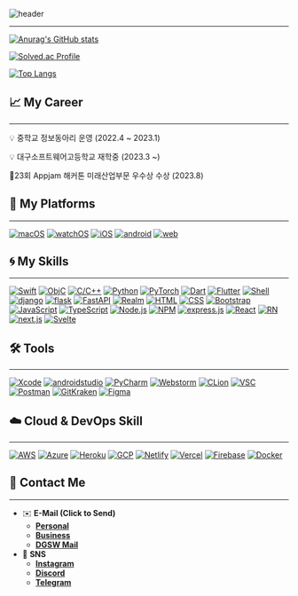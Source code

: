 ![header](https://capsule-render.vercel.app/api?type=waving&color=gradient&height=320&section=header&text=Intrinsic%20iOS%20Developer&fontSize=75&animation=fadeIn&fontAlignY=40&desc=4rNe5)
***

[![Anurag's GitHub stats](https://github-readme-stats.vercel.app/api?username=4rNe5&theme=swift)](https://github.com/4rNe5)
<br>

[![Solved.ac Profile](http://mazassumnida.wtf/api/generate_badge?boj=23wdwad)](https://solved.ac/23wdwad)
<br>

[![Top Langs](https://github-readme-stats.vercel.app/api/top-langs/?username=4rNe5&theme=swift&langs_count=10&layout=compact)]()

## 📈 My Career
- - -

<aside>
💡 중학교 정보동아리 운영 (2022.4 ~ 2023.1)
<br>

💡 대구소프트웨어고등학교 재학중 (2023.3 ~)
<br>

🏅23회 Appjam 해커톤 미래산업부문 우수상 수상 (2023.8)
</aside>

## 💠 My **Platforms**

---
[![macOS](https://img.shields.io/badge/macos-000000?logo=apple&logoColor=white&style=for-the-badge)](https://developer.apple.com/macos/)
[![watchOS](https://img.shields.io/badge/watchOS-000000?logo=apple&logoColor=white&style=for-the-badge)](https://developer.apple.com/watchos/)
[![iOS](https://img.shields.io/badge/iOS-000000?logo=apple&logoColor=white&style=for-the-badge)](https://developer.apple.com/ios/)
[![android](https://img.shields.io/badge/Android-000000?logo=android&logoColor=white&style=for-the-badge)](https://developer.android.com/?hl=ko)
[![web](https://img.shields.io/badge/web-000000?logo=googleearth&logoColor=white&style=for-the-badge)](https://w3.org)

## 🌀 My **Skills**

---
[![Swift](https://img.shields.io/badge/Swift-F05138?logo=swift&logoColor=white&style=for-the-badge)](https://developer.apple.com/swift/)
[![ObjC](https://img.shields.io/badge/Objective--C-00599C?logo=apple&logoColor=white&style=for-the-badge)](https://developer.apple.com/swift/)
[![C/C++](https://img.shields.io/badge/C/C++-0356fc?logo=c&logoColor=white&style=for-the-badge)](https://en.cppreference.com/w/)
[![Python](https://img.shields.io/badge/Python-3776AB?logo=python&logoColor=white&style=for-the-badge)](https://python.org/)
[![PyTorch](https://img.shields.io/badge/PyTorch-EE4C2C?logo=pytorch&logoColor=white&style=for-the-badge)](https://pytorch.org/)
[![Dart](https://img.shields.io/badge/Dart-0175C2?logo=dart&logoColor=white&style=for-the-badge)](https://dart.dev/)
[![Flutter](https://img.shields.io/badge/Flutter-02569B?logo=flutter&logoColor=white&style=for-the-badge)](https://flutter.dev/)
[![Shell](https://img.shields.io/badge/Shell-5391FE?logo=powershell&logoColor=white&style=for-the-badge)](https://zsh.org/)
[![django](https://img.shields.io/badge/django-092E20?style=for-the-badge&logo=django&logoColor=white)](https://djangoproject.com)
[![flask](https://img.shields.io/badge/flask-000000?style=for-the-badge&logo=flask&logoColor=white)](https://flask.palletsprojects.com/en/2.3.x/)
[![FastAPI](https://img.shields.io/badge/FastAPI-009688?style=for-the-badge&logo=fastapi&logoColor=white)](https://fastapi.tiangolo.com/ko/)
[![Realm](https://img.shields.io/badge/Realm-39477F?style=for-the-badge&logo=realm&logoColor=white)](https://fastapi.tiangolo.com/ko/)
[![HTML](https://img.shields.io/badge/html5-E34F26?style=for-the-badge&logo=html5&logoColor=white)](https://www.w3.org/)
[![CSS](https://img.shields.io/badge/css-1572B6?style=for-the-badge&logo=css3&logoColor=white)](https://www.w3.org/)
[![Bootstrap](https://img.shields.io/badge/Bootstrap-7952B3?style=for-the-badge&logo=bootstrap&logoColor=white)](https://getbootstrap.com/)
[![JavaScript](https://img.shields.io/badge/JavaScript-F7DF1E?logo=javascript&logoColor=black&style=for-the-badge)](https://developer.mozilla.org/ko/docs/Web/JavaScript)
[![TypeScript](https://img.shields.io/badge/TypeScript-3178C6?logo=typescript&logoColor=white&style=for-the-badge)](https://www.typescriptlang.org/)
[![Node.js](https://img.shields.io/badge/node.js-339933?style=for-the-badge&logo=Node.js&logoColor=white)](https://nodejs.org)
[![NPM](https://img.shields.io/badge/NPM-%23CB3837.svg?style=for-the-badge&logo=npm&logoColor=white)](https://www.npmjs.com/)
[![express.js](https://img.shields.io/badge/Express.js-000000?style=for-the-badge&logo=Express&logoColor=white)](https://nodejs.org)
[![React](https://img.shields.io/badge/react-61DAFB?style=for-the-badge&logo=react&logoColor=black)](https://react.dev/)
[![RN](https://img.shields.io/badge/react_Native-61DAFB?style=for-the-badge&logo=react&logoColor=black)](https://reactnative.dev/)
[![next.js](https://img.shields.io/badge/next.js-000000?style=for-the-badge&logo=next.js&logoColor=white)](https://react.dev/)
[![Svelte](https://img.shields.io/badge/Svelte-FF3E00?style=for-the-badge&logo=svelte&logoColor=white)](https://svelte.dev/)

## 🛠️ Tools

---

[![Xcode](https://img.shields.io/badge/xcode-2f78ed?logo=xcode&logoColor=white&style=for-the-badge)](https://developer.apple.com/kr/xcode/)
[![androidstudio](https://img.shields.io/badge/Android_Studio-3DDC84?logo=androidstudio&logoColor=white&style=for-the-badge)](https://developer.android.com/studio)
[![PyCharm](https://img.shields.io/badge/pycharm-b4f70a?logo=pycharm&logoColor=black&style=for-the-badge)](https://www.jetbrains.com/ko-kr/pycharm/)
[![Webstorm](https://img.shields.io/badge/webstorm-61BAFB?logo=webstorm&logoColor=white&style=for-the-badge)](https://www.jetbrains.com/ko-kr/webstorm/)
[![CLion](https://img.shields.io/badge/CLion-04942d?logo=clion&logoColor=white&style=for-the-badge)](https://www.jetbrains.com/ko-kr/clion/)
[![VSC](https://img.shields.io/badge/VSCode-007ACC?logo=visualstudiocode&logoColor=white&style=for-the-badge)](https://code.visualstudio.com/)
[![Postman](https://img.shields.io/badge/postman-f06c38?logo=postman&logoColor=white&style=for-the-badge)](https://www.postman.com/)
[![GitKraken](https://img.shields.io/badge/Gitkraken-179287?logo=gitkraken&logoColor=white&style=for-the-badge)](https://www.postman.com/)
[![Figma](https://img.shields.io/badge/Figma-e630f0?logo=figma&logoColor=white&style=for-the-badge)](https://figma.com/)

## ☁️ Cloud & DevOps Skill

---

[![AWS](https://img.shields.io/badge/aws-232F3E?logo=amazonaws&logoColor=white&style=for-the-badge)](https://aws.amazon.com/ko/)
[![Azure](https://img.shields.io/badge/Azure-0078D4?logo=microsoftazure&logoColor=white&style=for-the-badge)](https://azure.microsoft.com/ko-kr)
[![Heroku](https://img.shields.io/badge/heroku-430098?logo=heroku&logoColor=white&style=for-the-badge)](https://www.heroku.com/)
[![GCP](https://img.shields.io/badge/GCP-4285F4?logo=googlecloud&logoColor=white&style=for-the-badge)](https://cloud.google.com/?hl=ko)
[![Netlify](https://img.shields.io/badge/Netlify-00C7B7?logo=netlify&logoColor=white&style=for-the-badge)](https://www.netlify.com/)
[![Vercel](https://img.shields.io/badge/Vercel-000000?logo=vercel&logoColor=white&style=for-the-badge)](https://vercel.com/)
[![Firebase](https://img.shields.io/badge/Firebase-FFCA28?logo=firebase&logoColor=black&style=for-the-badge)](https://cloud.google.com/?hl=ko)
[![Docker](https://img.shields.io/badge/docker-%230db7ed.svg?style=for-the-badge&logo=docker&logoColor=white)](https://www.docker.com)



## 🔗 Contact Me

---

- ✉️ **E-Mail (Click to Send)**
    - [**Personal**](mailto:me@4rne5.dev)
    - [**Business**](mailto:4rne5@proton.me)
    - [**DGSW Mail**](mailto:23wdwad@dgsw.hs.kr)
- 📱 **SNS**
    - [**Instagram**](https://www.instagram.com/4_rne5/)
    - [**Discord**](https://www.discord.com/users/796907962811285506)
    - [**Telegram**](https://t.me/A4rne5)
